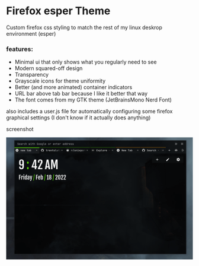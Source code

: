 # Firefox esper Theme
Custom firefox css styling to match the rest of my linux deskrop environment (esper)

### features:

- Minimal ui that only shows what you regularly need to see
- Modern squared-off design
- Transparency
- Grayscale icons for theme uniformity
- Better (and more animated) container indicators
- URL bar above tab bar because I like it better that way
- The font comes from my GTK theme (JetBrainsMono Nerd Font)

also includes a user.js file for automatically configuring some firefox graphical settings (I don't know if it actually does anything)

screenshot

<img src="https://github.com/trentslutzky/firefox-esper/blob/main/screenshot.gif"></img>
